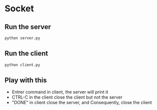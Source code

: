 # Socket

## Run the server

```bash
python server.py
```

## Run the client

```bash
python client.py
```

## Play with this
- Entrer command in client, the server will print it
- CTRL-C in the client close the client but not the server
- "DONE" in client close the server, and Consequently, close the client